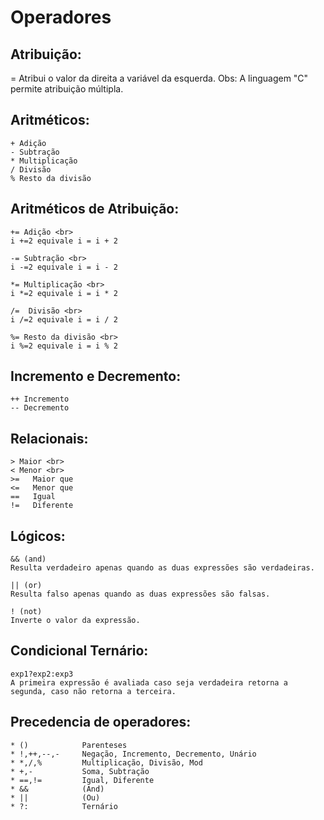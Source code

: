 # Operadores

## Atribuição: 

=  Atribui o valor da direita a variável da esquerda.  Obs: A linguagem "C" permite atribuição múltipla.

## Aritméticos:
```
+ Adição
- Subtração
* Multiplicação
/ Divisão
% Resto da divisão
```
## Aritméticos de Atribuição:
```
+= Adição <br>
i +=2 equivale i = i + 2

-= Subtração <br>
i -=2 equivale i = i - 2

*= Multiplicação <br>
i *=2 equivale i = i * 2

/=  Divisão <br>
i /=2 equivale i = i / 2

%= Resto da divisão <br>
i %=2 equivale i = i % 2
```


 

## Incremento e Decremento:
```
++ Incremento  
-- Decremento
```
## Relacionais:
```
> Maior <br>
< Menor <br>
>=	 Maior que 
<=	 Menor que 
==	 Igual 
!=	 Diferente 
```
## Lógicos:
```
&& (and) 
Resulta verdadeiro apenas quando as duas expressões são verdadeiras.

|| (or) 
Resulta falso apenas quando as duas expressões são falsas.

! (not) 
Inverte o valor da expressão.
```
## Condicional Ternário:
```
exp1?exp2:exp3 
A primeira expressão é avaliada caso seja verdadeira retorna a segunda, caso não retorna a terceira.
```
## Precedencia de operadores:
```
* ()			Parenteses
* !,++,--,-		Negação, Incremento, Decremento, Unário
* *,/,%			Multiplicação, Divisão, Mod
* +,-			Soma, Subtração
* ==,!=			Igual, Diferente
* &&			(And)
* ||			(Ou)
* ?:			Ternário
```

 

 
